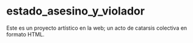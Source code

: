 # estado_asesino_y_violador
Este es un proyecto artístico en la web; un acto de catarsis colectiva en formato HTML.
